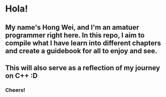 # Hola!

## My name's Hong Wei, and I'm an amatuer programmer right here. In this repo, I aim to compile what I have learn into different chapters and create a guidebook for all to enjoy and see.

## This will also serve as a reflection of my journey on C++ :D

### Cheers!
